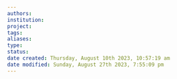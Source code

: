 ```yaml
---
authors: 
institution: 
project: 
tags: 
aliases: 
type: 
status: 
date created: Thursday, August 10th 2023, 10:57:19 am
date modified: Sunday, August 27th 2023, 7:55:09 pm
---
```


